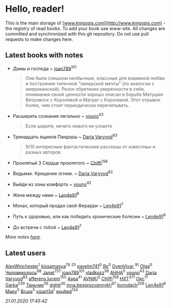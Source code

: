 # Hello, reader!
This is the main storage of [www.knigopis.com](http://www.knigopis.com) - the registry of read books.
To add your book use www-site. All changes are committed and synchronized with this git repository.
Do not use pull requests to make changes here.


## Latest books with notes
* Дамы и господа ~ [joan789](users/240/2401650-vkontakte)<sup>101</sup>
    > Они были слишком необычные, классные для взаимной любви и построения типичной "ланкрской мечты" (по аналогии с американской).
    > Резон обретения уверенности в себе, понимания своей ценности хорошо описан в борьбе Матушки Ветровоск с Королевой и Маграт с Королевой. Этот отрывок более, чем стоит периодически перечитывать.

* Расширить сознание легально ~ [youno](users/302/302928912-vkontakte)<sup>43</sup>
    > Если шарите, ничего нового не узнаете

* Тринадцать ящиков Пандоры ~ [Daria Varyvod](users/829/829893410524253-facebook)<sup>83</sup>
    > 9/10 интересные фантастические рассказы от известных и разных авторов

* Проклятый 3 Сердце проклятого ~ [Chiffi](users/105/105831994080785626680-google)<sup>158</sup>

* Ведьмак. Крещение огнем. ~ [Daria Varyvod](users/829/829893410524253-facebook)<sup>82</sup>

* Выйди из зоны комфорта ~ [youno](users/302/302928912-vkontakte)<sup>42</sup>

* Жена между нами ~ [Len4e91](users/254/254448176-yandex)<sup>8</sup>

* Монах, который продал свой Ферарри ~ [Len4e91](users/254/254448176-yandex)<sup>7</sup>

* Путь к здоровью, или как победить хронические болезни ~ [Len4e91](users/254/254448176-yandex)<sup>9</sup>

* До встречи с тобой ~ [Len4e91](users/254/254448176-yandex)<sup>7</sup>


_More notes [here](latest_books_with_notes.md)._


## Latest users
[AlexWinchester](users/268/2680385415370992-facebook)<sup>1</sup> 
[kissamasya](users/684/68439978-vkontakte)<sup>79</sup> 
[](users/270/270444099499-odnoklassniki)<sup>25</sup> 
[pavelm741](users/468/468820957-vkontakte)<sup>0</sup> 
[Яр](users/105/105454927277334527943-google)<sup>0</sup> 
[GvenVivar ](users/158/158266434925901-facebook)<sup>91</sup> 
[Olga](users/436/436975952-vkontakte)<sup>0</sup> 
[Человеколось](users/174/17475979687188177329-mailru)<sup>68</sup> 
[Janet](users/108/108113656204404967440-google)<sup>757</sup> 
[joan789](users/240/2401650-vkontakte)<sup>101</sup> 
[vladkozz](users/572/57239276-vkontakte)<sup>58</sup> 
[АННА](users/510/51000816-vkontakte)<sup>0</sup> 
[youno](users/302/302928912-vkontakte)<sup>43</sup> 
[Daria Varyvod](users/829/829893410524253-facebook)<sup>83</sup> 
[afferens.lucem](users/196/196071655-vkontakte)<sup>150</sup> 
[4apa](users/117/117392596378069249667-google)<sup>41</sup> 
[AVNIKi](users/368/368978766-vkontakte)<sup>0</sup> 
[Chiffi](users/105/105831994080785626680-google)<sup>158</sup> 
[HXT](users/100/100002563462782-facebook)<sup>371</sup> 
[Окс](users/102/102536471289425216982-google)<sup>17</sup> 
[Garka](users/115/115753719718250012620-google)<sup>239</sup> 
[Таньчик](users/209/2096581563762610-facebook)<sup>56</sup> 
[dghtt](users/233/233860015-vkontakte)<sup>26</sup> 
[inna.besprozvannykh](users/733/73323849-yandex)<sup>67</sup> 
[borodach](users/157/15706320-vkontakte)<sup>206</sup> 
[Len4e91](users/254/254448176-yandex)<sup>8</sup> 
[Мару](users/115/115217405940870180381-google)<sup>0</sup> 
[Bruss](users/178/178551812-vkontakte)<sup>5</sup> 
[vizart3d](users/581/58171750-vkontakte)<sup>1</sup> 
[exulted](users/100/100599204551896265722-google)<sup>134</sup> 


_21.01.2020 17:45:42_

